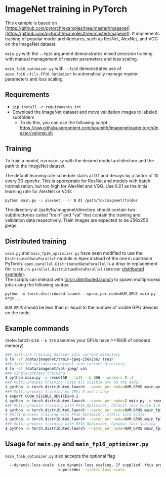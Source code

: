 # ImageNet training in PyTorch

This example is based on [https://github.com/pytorch/examples/tree/master/imagenet](https://github.com/pytorch/examples/tree/master/imagenet).
It implements training of popular model architectures, such as ResNet, AlexNet, and VGG on the ImageNet dataset.

`main.py` with the `--fp16` argument demonstrates mixed precision training with manual management of master parameters and loss scaling.

`main_fp16_optimizer.py` with `--fp16` demonstrates use of `apex.fp16_utils.FP16_Optimizer` to automatically manage master parameters and loss scaling.

## Requirements

- `pip install -r requirements.txt`
- Download the ImageNet dataset and move validation images to labeled subfolders
    - To do this, you can use the following script: https://raw.githubusercontent.com/soumith/imagenetloader.torch/master/valprep.sh

## Training

To train a model, run `main.py` with the desired model architecture and the path to the ImageNet dataset.

The default learning rate schedule starts at 0.1 and decays by a factor of 10 every 30 epochs. This is appropriate for ResNet and models with batch normalization, but too high for AlexNet and VGG. Use 0.01 as the initial learning rate for AlexNet or VGG:

```bash
python main.py -a alexnet --lr 0.01 /path/to/imagenet/folder
```

The directory at /path/to/imagenet/directory should contain two subdirectories called "train"
and "val" that contain the training and validation data respectively. Train images are expected to be 256x256 jpegs.

## Distributed training

`main.py` and `main_fp16_optimizer.py` have been modified to use the `DistributedDataParallel` module in Apex instead of the one in upstream PyTorch. `apex.parallel.DistributedDataParallel` 
is a drop-in replacement for `torch.nn.parallel.DistribtuedDataParallel` (see our [distributed example](https://github.com/NVIDIA/apex/tree/master/examples/distributed)).  
The scripts can interact with 
[torch.distributed.launch](https://pytorch.org/docs/master/distributed.html#launch-utility)
to spawn multiprocess jobs using the following syntax:
```
python -m torch.distributed.launch --nproc_per_node=NUM_GPUS main.py args...
```
`NUM_GPUS` should be less than or equal to the number of visible GPU devices on the node.

## Example commands

(note:  batch size `--b 256` assumes your GPUs have >=16GB of onboard memory)

```bash
### Softlink training dataset into current directory
$ ln -sf /data/imagenet/train-jpeg-256x256/ train
### Softlink validation dataset into current directory
$ ln -sf /data/imagenet/val-jpeg/ val
### Single-process training
$ python main.py -a resnet50 --fp16 --b 256 --workers 4 ./
### Multi-process training (uses all visible GPU on the node)
$ python -m torch.distributed.launch --nproc_per_node=NUM_GPUS main.py -a resnet50 --fp16 --b 256 --workers 4 ./
### Multi-process training on GPUs 0 and 1 only
$ export CUDA_VISIBLE_DEVICES=0,1
$ python -m torch.distributed.launch --nproc_per_node=2 main.py -a resnet50 --fp16 --b 256 --workers 4 ./
### Multi-process training with FP16_Optimizer, default loss scale 1.0 (still uses FP32 master params)
$ python -m torch.distributed.launch --nproc_per_node=NUM_GPUS main_fp16_optimizer.py -a resnet50 --fp16 --b 256 --workers 4 ./
# Multi-process training with FP16_Optimizer, static loss scale
$ python -m torch.distributed.launch --nproc_per_node=NUM_GPUS main_fp16_optimizer.py -a resnet50 --fp16 --b 256 --static-loss-scale 128.0 --workers 4 ./
### Multi-process training with FP16_Optimizer, dynamic loss scaling
$ python -m torch.distributed.launch --nproc_per_node=NUM_GPUS main_fp16_optimizer.py -a resnet50 --fp16 --b 256 --dynamic-loss-scale --workers 4 ./
```

## Usage for `main.py` and `main_fp16_optimizer.py`

`main_fp16_optimizer.py` also accepts the optional flag
```bash
  --dynamic-loss-scale  Use dynamic loss scaling. If supplied, this argument
                        supersedes --static-loss-scale.
```

